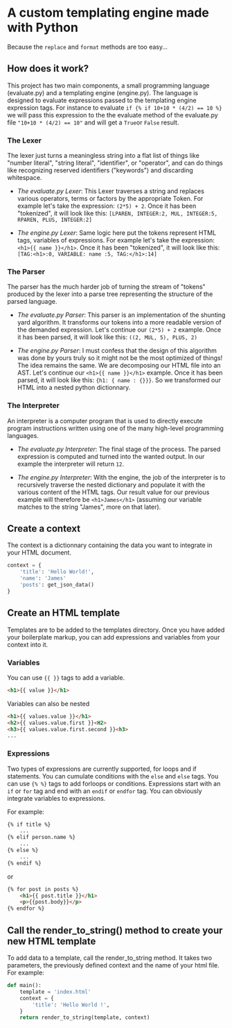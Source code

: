 # A custom templating engine made with Python

Because the ``replace`` and ``format`` methods are too easy...

## How does it work?

This project has two main components, a small programming language (evaluate.py) and a templating engine (engine.py). The language is designed to evaluate expressions passed to the templating engine expression tags. For instance to evaluate ``if {% if 10+10 * (4/2) == 10 %}`` we will pass this expression to the the evaluate method of the evaluate.py file ``"10+10 * (4/2) == 10"`` and will get a ``True``or ``False`` result.

### The Lexer

The lexer just turns a meaningless string into a flat list of things like "number literal", "string literal", "identifier", or "operator", and can do things like recognizing reserved identifiers ("keywords") and discarding whitespace.

- *The evaluate.py Lexer*: This Lexer traverses a string and replaces various operators, terms or factors by the appropriate Token. For example let's take the expression: `(2*5) + 2`. Once it has been "tokenized", it will look like this: `[LPAREN, INTEGER:2, MUL, INTEGER:5, RPAREN, PLUS, INTEGER:2]`

- *The engine.py Lexer*: Same logic here put the tokens represent HTML tags, variables of expressions. For example let's take the expression: `<h1>{{ name }}</h1>`. Once it has been "tokenized", it will look like this: `[TAG:<h1>:0, VARIABLE: name :5, TAG:</h1>:14]`

### The Parser
The parser has the much harder job of turning the stream of "tokens" produced by the lexer into a parse tree representing the structure of the parsed language.

- *The evaluate.py Parser*: This parser is an implementation of the shunting yard algorithm. It transforms our tokens into a more readable version of the demanded expression.
Let's continue our `(2*5) + 2` example. Once it has been parsed, it will look like this: `((2, MUL, 5), PLUS, 2)`

- *The engine.py Parser*: I must confess that the design of this algorithm was done by yours truly so it might not be the most optimized of things! The idea remains the same. We are decomposing our HTML file into an AST. Let's continue our `<h1>{{ name }}</h1>` example. Once it has been parsed, it will look like this: `{h1: { name : {}}}`. So we transformed our HTML into a nested python dictionnary.

### The Interpreter
An interpreter is a computer program that is used to directly execute program instructions written using one of the many high-level programming languages.

- *The evaluate.py Interpreter*: The final stage of the process. The parsed expression is computed and turned into the wanted output. In our example the interpreter will return `12`.

- *The engine.py Interpreter*: With the engine, the job of the interpreter is to recursively traverse the nested dictionary and populate it with the various content of the HTML tags. Our result value for our previous example will therefore be `<h1>James</h1>` (assuming our variable matches to the string "James", more on that later).

## Create a context 

The context is a dictionnary containing the data you want to integrate in your HTML document.

``` python
context = {
    'title': 'Hello World!',
    'name': 'James'
    'posts': get_json_data()
}
```

## Create an HTML template

Templates are to be added to the templates directory.
Once you have added your boilerplate markup, you can add expressions and variables from your context into it.

### Variables

You can use ``{{ }}`` tags to add a variable.

``` html
<h1>{{ value }}</h1>
```

Variables can also be nested

``` html
<h1>{{ values.value }}</h1>
<h2>{{ values.value.first }}<H2>
<h3>{{ values.value.first.second }}<h3>
...
```

### Expressions

Two types of expressions are currently supported, for loops and if statements. You can cumulate conditions with the `else` and `else` tags.
You can use ``{% %}`` tags to add forloops or conditions. Expressions start with an ``if`` or ``for`` tag and end with an ``endif`` or ``endfor`` tag. You can obviously integrate variables to expressions.

For example:

``` html
{% if title %}
    ...
{% elif person.name %}
    ...
{% else %}
    ...
{% endif %}
```

or 

``` html
{% for post in posts %}
    <h1>{{ post.title }}</h1>
    <p>{{post.body}}</p>
{% endfor %}
```

## Call the render_to_string() method to create your new HTML template
 
To add data to a template, call the render_to_string method. It takes two parameters, the previously defined context and the name of your html file.
For example:

``` python
def main():
    template = 'index.html'
    context = {
        'title': 'Hello World !',
    }
    return render_to_string(template, context)
```